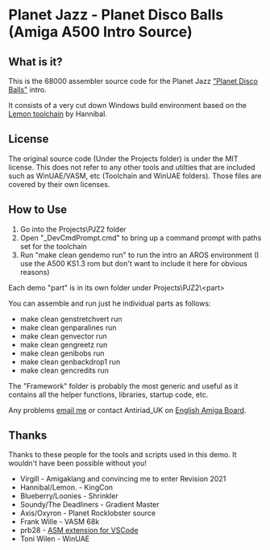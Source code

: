 # Planet Jazz - Planet Disco Balls (Amiga A500 Intro Source)

## What is it?

This is the 68000 assembler source code for the Planet Jazz ["Planet Disco Balls"](https://www.pouet.net/prod.php?which=88532) intro.

It consists of a very cut down Windows build environment based on the [Lemon toolchain](https://www.pouet.net/prod.php?which=65625) by Hannibal.

## License

The original source code (Under the Projects folder) is under the MIT license. This does not refer to any other tools and utilties that are included such as WinUAE/VASM, etc (Toolchain and WinUAE folders). Those files are covered by their own licenses.

## How to Use

1. Go into the Projects\PJZ2 folder
2. Open "_DevCmdPrompt.cmd" to bring up a command prompt with paths set for the toolchain
3. Run "make clean gendemo run" to run the intro an AROS environment (I use the A500 KS1.3 rom but don't want to include it here for obvious reasons)

Each demo "part" is in its own folder under Projects\\PJZ2\\\<part>

You can assemble and run just he individual parts as follows:
* make clean genstretchvert run
* make clean genparalines run
* make clean genvector run
* make clean gengreetz run
* make clean genibobs run
* make clean genbackdrop1 run
* make clean gencredits run

The "Framework" folder is probably the most generic and useful as it contains all the helper functions, libraries, startup code, etc.

Any problems [email me](mailto:jon@autoitscript.com) or contact Antiriad_UK on [English Amiga Board](http://eab.abime.net/index.php).

## Thanks

Thanks to these people for the tools and scripts used in this demo. It wouldn't have been possible without
you!

* Virgill - Amigaklang and convincing me to enter Revision 2021
* Hannibal/Lemon. - KingCon
* Blueberry/Loonies - Shrinkler
* Soundy/The Deadliners - Gradient Master
* Axis/Oxyron - Planet Rocklobster source
* Frank Wille - VASM 68k
* prb28 - [ASM extension for VSCode](https://github.com/prb28/vscode-amiga-assembly)
* Toni Wilen - WinUAE
